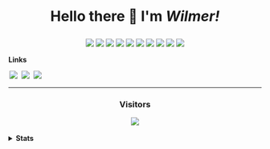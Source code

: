 <h1 align='center'>
  
  Hello there 👋 I'm ***Wilmer!***
</h1>

<p align='center'>
  <a href='https://learn.microsoft.com/en-us/dotnet/csharp' title='C#'><img src='https://img.shields.io/badge/c%23-%23239120.svg?style=for-the-badge&logo=csharp&logoColor=white'/></a>
  <a href='https://www.python.org' title='Python'><img src='https://img.shields.io/badge/python-%233670A0.svg?style=for-the-badge&logo=python&logoColor=white'/></a>
  <a href='https://www.java.com' title='Java'><img src='https://img.shields.io/badge/java-%23ED8B00.svg?style=for-the-badge&logo=openjdk&logoColor=white'/></a>
  <a href='https://learn.microsoft.com/en-us/cpp/c-language' title='C'><img src='https://img.shields.io/badge/c-%2300599C.svg?style=for-the-badge&logo=c&logoColor=white'/></a>
  <a href='https://www.r-project.org' title='R'><img src='https://img.shields.io/badge/r-%23276DC3.svg?style=for-the-badge&logo=r&logoColor=white'/></a>
  <a href='https://www.typescriptlang.org' title='TypeScript'><img src='https://img.shields.io/badge/typescript-%23007ACC.svg?style=for-the-badge&logo=typescript&logoColor=white'/></a>
  <a href='https://www.rust-lang.org' title='Rust'><img src='https://img.shields.io/badge/rust-%23000000.svg?style=for-the-badge&logo=rust&logoColor=white'/></a>
  <a href='https://www.lua.org/' title='Lua'><img src='https://img.shields.io/badge/lua-%232C2D72.svg?style=for-the-badge&logo=lua&logoColor=white'/></a>
  <a href='https://julialang.org/' title='Julia'><img src='https://img.shields.io/badge/julia-%239558B2.svg?style=for-the-badge&logo=julia&logoColor=white'/></a>
  <a href='https://www.haskell.org/' title='Haskell'><img src='https://img.shields.io/badge/Haskell-5e5086?style=for-the-badge&logo=haskell&logoColor=white'/></a>
</p>

**Links**

<a href='https://github.com/wilzet' title='GitHub'><img src='https://img.shields.io/badge/github-%23333333.svg?style=for-the-badge&logo=github&logoColor=white' hspace='2'/></a>
<a href='https://www.linkedin.com/in/wilzet' target='_blank' title='LinkedIn'><img src='https://img.shields.io/badge/linkedin-%230077B5.svg?style=for-the-badge&logo=linkedin&logoColor=white' hspace='2'/></a>
<a href='https://wilzet.itch.io' target='_blank' title='itch.io'><img src='https://img.shields.io/badge/itch-%23FF0B34.svg?style=for-the-badge&logo=Itch.io&logoColor=white' hspace='2'/></a>

***

<div align='center'>
  <h3>Visitors</h3>
  <a href='https://github.com/wilzet' title='Profile visitors'><img src='https://profile-counter.glitch.me/wilzet/count.svg'/></a><br><br>
</div>

<details>
  <summary><b>Stats</b></summary>
  <div align='center'>
    <img height='50%' width='auto' src='https://github-readme-stats.vercel.app/api?username=wilzet&hide_rank=true&show_icons=true&hide_border=true&theme=darcula&bg_color=00000000&title_color=DF682C&ring_color=DF682C'/>
    <img height='50%' width='auto' src='https://github-readme-stats.vercel.app/api/top-langs/?username=wilzet&layout=compact&hide_border=true&theme=darcula&bg_color=00000000&langs_count=6&title_color=DF682C'/>
    <img height='50%' width='auto' src='https://github-readme-activity-graph.vercel.app/graph?username=wilzet&theme=github-compact&title_color=DF682C&area=true&hide_border=true'/>
  </div>
</details>

